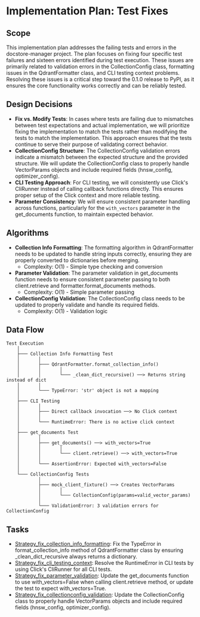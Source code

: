 # Implementation Plan: Test Fixes

## Scope
This implementation plan addresses the failing tests and errors in the docstore-manager project. The plan focuses on fixing four specific test failures and sixteen errors identified during test execution. These issues are primarily related to validation errors in the CollectionConfig class, formatting issues in the QdrantFormatter class, and CLI testing context problems. Resolving these issues is a critical step toward the 0.1.0 release to PyPI, as it ensures the core functionality works correctly and can be reliably tested.

## Design Decisions
- **Fix vs. Modify Tests**: In cases where tests are failing due to mismatches between test expectations and actual implementation, we will prioritize fixing the implementation to match the tests rather than modifying the tests to match the implementation. This approach ensures that the tests continue to serve their purpose of validating correct behavior.
- **CollectionConfig Structure**: The CollectionConfig validation errors indicate a mismatch between the expected structure and the provided structure. We will update the CollectionConfig class to properly handle VectorParams objects and include required fields (hnsw_config, optimizer_config).
- **CLI Testing Approach**: For CLI testing, we will consistently use Click's CliRunner instead of calling callback functions directly. This ensures proper setup of the Click context and more reliable testing.
- **Parameter Consistency**: We will ensure consistent parameter handling across functions, particularly for the `with_vectors` parameter in the get_documents function, to maintain expected behavior.

## Algorithms
- **Collection Info Formatting**: The formatting algorithm in QdrantFormatter needs to be updated to handle string inputs correctly, ensuring they are properly converted to dictionaries before merging.
  - Complexity: O(1) - Simple type checking and conversion
- **Parameter Validation**: The parameter validation in get_documents function needs to ensure consistent parameter passing to both client.retrieve and formatter.format_documents methods.
  - Complexity: O(1) - Simple parameter passing
- **CollectionConfig Validation**: The CollectionConfig class needs to be updated to properly validate and handle its required fields.
  - Complexity: O(1) - Validation logic

## Data Flow
```
Test Execution
    │
    ├─── Collection Info Formatting Test
    │       │
    │       ├─── QdrantFormatter.format_collection_info()
    │       │       │
    │       │       └─── _clean_dict_recursive() ──> Returns string instead of dict
    │       │
    │       └─── TypeError: 'str' object is not a mapping
    │
    ├─── CLI Testing
    │       │
    │       ├─── Direct callback invocation ──> No Click context
    │       │
    │       └─── RuntimeError: There is no active click context
    │
    ├─── get_documents Test
    │       │
    │       ├─── get_documents() ──> with_vectors=True
    │       │       │
    │       │       └─── client.retrieve() ──> with_vectors=True
    │       │
    │       └─── AssertionError: Expected with_vectors=False
    │
    └─── CollectionConfig Tests
            │
            ├─── mock_client_fixture() ──> Creates VectorParams
            │       │
            │       └─── CollectionConfig(params=valid_vector_params)
            │
            └─── ValidationError: 3 validation errors for CollectionConfig
```

## Tasks
- [Strategy_fix_collection_info_formatting](../tasks/Strategy_fix_collection_info_formatting.md): Fix the TypeError in format_collection_info method of QdrantFormatter class by ensuring _clean_dict_recursive always returns a dictionary.
- [Strategy_fix_cli_testing_context](../tasks/Strategy_fix_cli_testing_context.md): Resolve the RuntimeError in CLI tests by using Click's CliRunner for all CLI tests.
- [Strategy_fix_parameter_validation](../tasks/Strategy_fix_parameter_validation.md): Update the get_documents function to use with_vectors=False when calling client.retrieve method, or update the test to expect with_vectors=True.
- [Strategy_fix_collectionconfig_validation](../tasks/Strategy_fix_collectionconfig_validation.md): Update the CollectionConfig class to properly handle VectorParams objects and include required fields (hnsw_config, optimizer_config).

